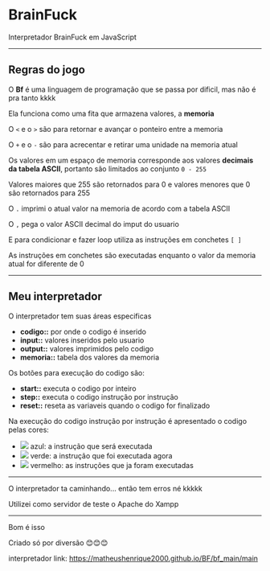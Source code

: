 # BrainFuck
Interpretador BrainFuck em JavaScript

---
## Regras do jogo

O **Bf** é uma linguagem de programação que se passa por dificil, mas não é pra tanto kkkk

Ela funciona como uma fita que armazena valores, a **memoria**

O `<` e o `>` são para retornar e avançar o ponteiro entre a memoria

O `+` e o `-` são para acrecentar e retirar uma unidade na memoria atual

Os valores em um espaço de memoria corresponde aos valores **decimais da tabela ASCII**, portanto são limitados ao conjunto `0 - 255`

Valores maiores que 255 são retornados para 0 e valores menores que 0 são retornados para 255

O `.` imprimi o atual valor na memoria de acordo com a tabela ASCII

O `,` pega o valor ASCII decimal do imput do usuario

E para condicionar e fazer loop utiliza as instruções em conchetes `[ ]`

As instruções em conchetes são executadas enquanto o valor da memoria atual for diferente de 0

---
## Meu interpretador

O interpretador tem suas áreas especificas

  - **codigo::** por onde o codigo é inserido
  - **input::** valores inseridos pelo usuario
  - **output::** valores imprimidos pelo codigo
  - **memoria::** tabela dos valores da memoria

Os botões para execução do codigo são:

  - **start::** executa o codigo por inteiro
  - **step::** executa o codigo instrução por instrução
  - **reset::** reseta as variaveis quando o codigo for finalizado
 
 Na execução do codigo instrução por instrução é apresentado o codigo pelas cores:

- ![](https://via.placeholder.com/15/0000FF/ffffff/?text=+) azul: a instrução que será executada
- ![](https://via.placeholder.com/15/09FF00/ffffff/?text=+) verde: a instrução que foi executada agora
- ![](https://via.placeholder.com/15/FF3C00/ffffff/?text=+) vermelho: as instruções que ja foram executadas

---
O interpretador ta caminhando... então tem erros né kkkkk

Utilizei como servidor de teste o Apache do Xampp

---
Bom é isso

Criado só por diversão 😊😊😊

interpretador link: https://matheushenrique2000.github.io/BF/bf_main/main
